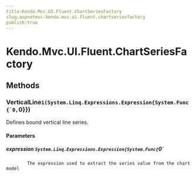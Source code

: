 ```yaml
---
title:Kendo.Mvc.UI.Fluent.ChartSeriesFactory
slug:aspnetmvc-kendo.mvc.ui.fluent.chartseriesfactory
publish:true
---
```


# Kendo.Mvc.UI.Fluent.ChartSeriesFactory

## Methods

### VerticalLine``1(System.Linq.Expressions.Expression{System.Func{`0,``0}})
Defines bound vertical line series.

#### Parameters

##### expression `System.Linq.Expressions.Expression{System.Func{`0`

            The expression used to extract the series value from the chart model
            